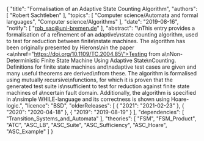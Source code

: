 {
    "title": "Formalisation of an Adaptive State Counting Algorithm",
    "authors": [
        "Robert Sachtleben"
    ],
    "topics": [
        "Computer science/Automata and formal languages",
        "Computer science/Algorithms"
    ],
    "date": "2019-08-16",
    "notify": [
        "rob_sac@uni-bremen.de"
    ],
    "abstract": "\nThis entry provides a formalisation of a refinement of an adaptive\nstate counting algorithm, used to test for reduction between finite\nstate machines. The algorithm has been originally presented by Hierons\nin the paper <a\nhref=\"https://doi.org/10.1109/TC.2004.85\">Testing from a\nNon-Deterministic Finite State Machine Using Adaptive State\nCounting</a>.  Definitions for finite state machines and\nadaptive test cases are given and many useful theorems are derived\nfrom these. The algorithm is formalised using mutually recursive\nfunctions, for which it is proven that the generated test suite is\nsufficient to test for reduction against finite state machines of a\ncertain fault domain. Additionally, the algorithm is specified in a\nsimple WHILE-language and its correctness is shown using Hoare-logic.",
    "licence": "BSD",
    "olderReleases": [
        {
            "2021": "2021-02-23"
        },
        {
            "2020": "2020-04-18"
        },
        {
            "2019": "2019-08-19"
        }
    ],
    "dependencies": [
        "Transition_Systems_and_Automata"
    ],
    "theories": [
        "FSM",
        "FSM_Product",
        "ATC",
        "ASC_LB",
        "ASC_Suite",
        "ASC_Sufficiency",
        "ASC_Hoare",
        "ASC_Example"
    ]
}